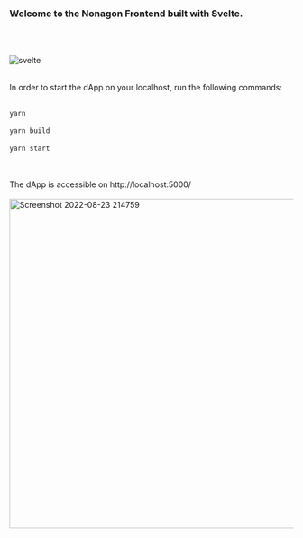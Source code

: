 ### Welcome to the Nonagon Frontend built with Svelte.

<br>

<br>

   ![svelte](https://user-images.githubusercontent.com/19872990/186268257-d00815ae-62b4-474c-be44-6e5a784904a2.png)
   
<br>
In order to start the dApp on your localhost, run the following commands:
<br>
<br>

```yarn```
<br>
<br>
```yarn build```
<br>
<br>
```yarn start```

<br>
<br>
The dApp is accessible on http://localhost:5000/
<br>
<br>
<img width="583" alt="Screenshot 2022-08-23 214759" src="https://user-images.githubusercontent.com/19872990/186269551-67122680-d83f-4119-8723-07ffe2effbca.png">
